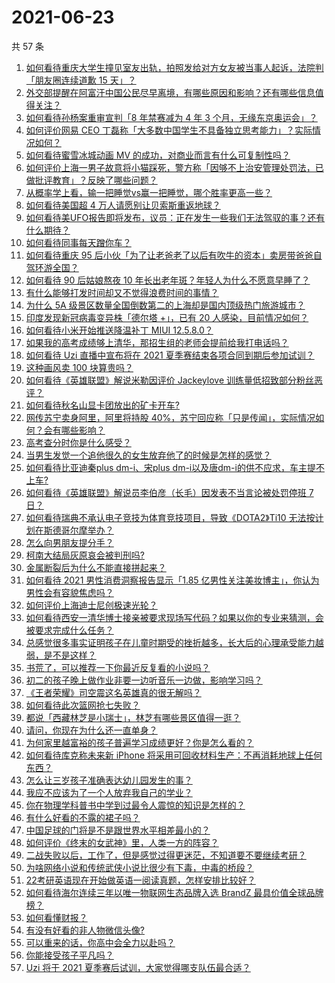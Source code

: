 # 2021-06-23

共 57 条

<!-- BEGIN -->
<!-- 最后更新时间 Wed Jun 23 2021 02:01:41 GMT+0800 (China Standard Time) -->

1. [如何看待重庆大学生撞见室友出轨，拍照发给对方女友被当事人起诉，法院判「朋友圈连续道歉 15
   天」？](https://www.zhihu.com/question/466513016)
2. [外交部提醒在阿富汗中国公民尽早离境，有哪些原因和影响？还有哪些信息值得关注？](https://www.zhihu.com/question/466217700)
3. [如何看待孙杨案重审宣判「8 年禁赛减为 4 年 3
   个月，无缘东京奥运会」？](https://www.zhihu.com/question/466646307)
4. [如何评价网易 CEO
   丁磊称「大多数中国学生不具备独立思考能力」？实际情况如何？](https://www.zhihu.com/question/466490549)
5. [如何看待蜜雪冰城动画 MV 的成功，对商业而言有什么可复制性吗？](https://www.zhihu.com/question/465195632)
6. [如何评价上海一男子故意将小猫踩死，警方称「因够不上治安管理处罚法，已做批评教育」？反映了哪些问题？](https://www.zhihu.com/question/466304670)
7. [从概率学上看，输一把睡觉vs赢一把睡觉，哪个胜率更高一些？](https://www.zhihu.com/question/461910176)
8. [如何看待美国超 4 万人请愿别让贝索斯重返地球？](https://www.zhihu.com/question/466270783)
9. [如何看待美UFO报告即将发布，议员：正在发生一些我们无法驾驭的事？还有什么期待？](https://www.zhihu.com/question/465771991)
10. [如何看待同事每天蹭你车？](https://www.zhihu.com/question/63645770)
11. [如何看待重庆 95
    后小伙「为了让老爸老了以后有吹牛的资本」卖房带爸爸自驾环游全国？](https://www.zhihu.com/question/466349378)
12. [如何看待 90 后姑娘熬夜 10
    年长出老年斑？年轻人为什么不愿意早睡了？](https://www.zhihu.com/question/466328145)
13. [有什么能够打发时间却又不觉得浪费时间的事情？](https://www.zhihu.com/question/301386253)
14. [为什么 5A
    级景区数量全国倒数第二的上海却是国内顶级热门旅游城市？](https://www.zhihu.com/question/466381415)
15. [印度发现新冠病毒变异株「德尔塔 +」，已有 20
    人感染，目前情况如何？](https://www.zhihu.com/question/466349358)
16. [如何看待小米开始推送降温补丁 MIUI 12.5.8.0？](https://www.zhihu.com/question/466310277)
17. [如果我的高考成绩够上清华，那招生组的老师会提前给我打电话吗？](https://www.zhihu.com/question/454386015)
18. [如何看待 Uzi 直播中宣布将在 2021
    夏季赛结束各项合同到期后参加试训？](https://www.zhihu.com/question/465645680)
19. [这种画风卖 100 块算贵吗？](https://www.zhihu.com/question/465453498)
20. [如何看待《英雄联盟》解说米勒因评价 Jackeylove
    训练量低招致部分粉丝恶评？](https://www.zhihu.com/question/466123710)
21. [如何看待秋名山显卡团放出的矿卡开车?](https://www.zhihu.com/question/465645313)
22. [网传苏宁卖身阿里，阿里将持股
    40%，苏宁回应称「只是传闻」，实际情况如何？会有哪些影响？](https://www.zhihu.com/question/466571042)
23. [高考查分时你是什么感受？](https://www.zhihu.com/question/466111722)
24. [当男生发觉一个追他很久的女生放弃他了的时候是怎样的感觉？](https://www.zhihu.com/question/266589774)
25. [如何看待比亚迪秦plus dm-i、宋plus
    dm-i以及唐dm-i的供不应求，车主提不上车?](https://www.zhihu.com/question/459492306)
26. [如何看待《英雄联盟》解说员李伯彦（长毛）因发表不当言论被处罚停班 7
    日？](https://www.zhihu.com/question/466514186)
27. [如何看待瑞典不承认电子竞技为体育竞技项目，导致《DOTA2》Ti10
    无法按计划在斯德哥尔摩举办？](https://www.zhihu.com/question/466481205)
28. [怎么向男朋友提分手？](https://www.zhihu.com/question/327222167)
29. [柯南大结局灰原哀会被判刑吗?](https://www.zhihu.com/question/386040910)
30. [金属断裂后为什么不能直接拼起来？](https://www.zhihu.com/question/34674308)
31. [如何看待 2021 男性消费洞察报告显示「1.85
    亿男性关注美妆博主」，你认为男性会有容貌焦虑吗？](https://www.zhihu.com/question/466573038)
32. [如何评价上海迪士尼创极速光轮？](https://www.zhihu.com/question/445718276)
33. [如何看待西安一清华博士接亲被要求现场写代码？如果以你的专业来猜测，会被要求完成什么任务？](https://www.zhihu.com/question/466165757)
34. [总感觉很多事实证明孩子在儿童时期受的挫折越多，长大后的心理承受能力越弱，是不是这样？](https://www.zhihu.com/question/266704437)
35. [书荒了，可以推荐一下你最近反复看的小说吗？](https://www.zhihu.com/question/379247015)
36. [初二的孩子晚上做作业非要一边听音乐一边做，影响学习吗？](https://www.zhihu.com/question/421790883)
37. [《王者荣耀》司空震这名英雄真的很无解吗？](https://www.zhihu.com/question/462884750)
38. [如何看待此次篮网抢七失败？](https://www.zhihu.com/question/466102154)
39. [都说「西藏林芝是小瑞士」，林芝有哪些景区值得一逛？](https://www.zhihu.com/question/465538943)
40. [请问，你现在为什么还一直单身？](https://www.zhihu.com/question/457922593)
41. [为何家里越富裕的孩子普遍学习成绩更好？你是怎么看的？](https://www.zhihu.com/question/450056291)
42. [如何看待库克称未来新 iPhone
    将采用可回收材料生产：不再消耗地球上任何东西？](https://www.zhihu.com/question/466278095)
43. [怎么让三岁孩子准确表达幼儿园发生的事？](https://www.zhihu.com/question/455057144)
44. [我应不应该为了一个人放弃我自己的学业？](https://www.zhihu.com/question/465220537)
45. [你在物理学科普书中学到过最令人震惊的知识是怎样的？](https://www.zhihu.com/question/456001315)
46. [有什么好看的不露的裙子吗？](https://www.zhihu.com/question/449495437)
47. [中国足球的门将是不是跟世界水平相差最小的？](https://www.zhihu.com/question/409596507)
48. [如何评价《终末的女武神》里，人类一方的阵容？](https://www.zhihu.com/question/326427730)
49. [二战失败以后，工作了，但是感觉过得更迷茫，不知道要不要继续考研？](https://www.zhihu.com/question/460355264)
50. [为啥网络小说和传统武侠小说比很少有下毒，中毒的桥段？](https://www.zhihu.com/question/466556670)
51. [22考研英语现在开始做英语一阅读真题，怎样安排比较好？](https://www.zhihu.com/question/466315395)
52. [如何看待海尔连续三年以唯一物联网生态品牌入选 BrandZ
    最具价值全球品牌榜？](https://www.zhihu.com/question/466497087)
53. [如何看懂财报？](https://www.zhihu.com/question/19645090)
54. [有没有好看的非人物微信头像?](https://www.zhihu.com/question/387563344)
55. [可以重来的话，你高中会全力以赴吗？](https://www.zhihu.com/question/463562103)
56. [你能接受孩子平凡吗？](https://www.zhihu.com/question/455639319)
57. [Uzi 将于 2021 夏季赛后试训，大家觉得哪支队伍最合适？](https://www.zhihu.com/question/466298886)

<!-- END -->
